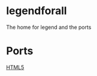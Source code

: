 # legendforall
The home for legend and the ports


# Ports

  [HTML5](tau5.github.io/legendforall/js)
